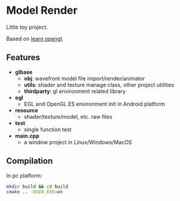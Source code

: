 # Model Render

Little toy project.

Based on [learn opengl](https://learnopengl.com/). 

## Features

- **glbase**
  - **obj**: wavefront model file import/render/animator
  - **utils**: shader and texture manage class, other project utilities
  - **thirdparty**: gl environment related library
- **egl**
  - EGL and OpenGL ES environment init in Android platform
- **resource**
  - shader/texture/model, etc. raw files
- **test**
  - single function test
- **main.cpp**
  - a window project in Linux/Windows/MacOS

## Compilation

In pc platform:
```bash
mkdir build && cd build
cmake .. -DGEN_EXE=on
```